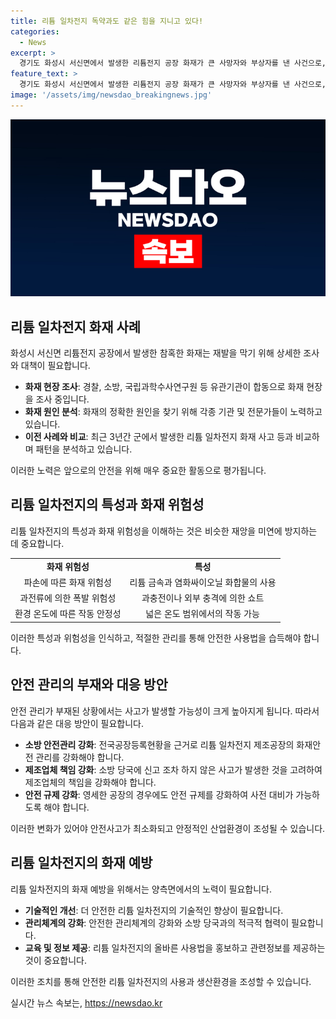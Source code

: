 ```yaml
---
title: 리튬 일차전지 독약과도 같은 힘을 지니고 있다!
categories:
  - News
excerpt: >
  경기도 화성시 서신면에서 발생한 리튬전지 공장 화재가 큰 사망자와 부상자를 낸 사건으로, 화재 현장에서는 관계 기관들이 화재 원인을 조사 중이다. 최근 3년간 31건의 폭발·화재 사고가 발생한 리튬 일차전지는 안전 관리의 부실이 지적되고, 위험성을 인식하지 못한 채 생산되는 곳도 있다. 이에도 사용되는 이유는 전기적 특성이 우수하고 유용성이 높아 다른 전지와 차별되는 장점이 있기 때문이다. 그러나 안전을 위한 기술과 제도를 개선해야 할 필요성이 역설되고 있다.
feature_text: >
  경기도 화성시 서신면에서 발생한 리튬전지 공장 화재가 큰 사망자와 부상자를 낸 사건으로, 화재 현장에서는 관계 기관들이 화재 원인을 조사 중이다. 최근 3년간 31건의 폭발·화재 사고가 발생한 리튬 일차전지는 안전 관리의 부실이 지적되고, 위험성을 인식하지 못한 채 생산되는 곳도 있다. 이에도 사용되는 이유는 전기적 특성이 우수하고 유용성이 높아 다른 전지와 차별되는 장점이 있기 때문이다. 그러나 안전을 위한 기술과 제도를 개선해야 할 필요성이 역설되고 있다.
image: '/assets/img/newsdao_breakingnews.jpg'
---
```


<p><img src="/assets/img/newsdao_breakingnews.jpg" alt="koreaapp 속보" /></p>

<h2 data-ke-size="size26">리튬 일차전지 화재 사례</h2>

<p data-ke-size="size16">화성시 서신면 리튬전지 공장에서 발생한 참혹한 화재는 재발을 막기 위해 상세한 조사와 대책이 필요합니다.</p>

<ul>
  <li><b>화재 현장 조사</b>: 경찰, 소방, 국립과학수사연구원 등 유관기관이 합동으로 화재 현장을 조사 중입니다.</li>
  <li><b>화재 원인 분석</b>: 화재의 정확한 원인을 찾기 위해 각종 기관 및 전문가들이 노력하고 있습니다.</li>
  <li><b>이전 사례와 비교</b>: 최근 3년간 군에서 발생한 리튬 일차전지 화재 사고 등과 비교하며 패턴을 분석하고 있습니다.</li>
</ul>

<p data-ke-size="size16">이러한 노력은 앞으로의 안전을 위해 매우 중요한 활동으로 평가됩니다.</p>

<h2 data-ke-size="size26">리튬 일차전지의 특성과 화재 위험성</h2>

<p data-ke-size="size16">리튬 일차전지의 특성과 화재 위험성을 이해하는 것은 비슷한 재앙을 미연에 방지하는 데 중요합니다.</p>

<table>
  <tr>
    <td style="text-align: center; height: 17px;"><b>화재 위험성</b></td>
    <td style="text-align: center; height: 17px;"><b>특성</b></td>
  </tr>
  <tr>
    <td style="text-align: center; height: 17px;">파손에 따른 화재 위험성</td>
    <td style="text-align: center; height: 17px;">리튬 금속과 염화싸이오닐 화합물의 사용</td>
  </tr>
  <tr>
    <td style="text-align: center; height: 17px;">과전류에 의한 폭발 위험성</td>
    <td style="text-align: center; height: 17px;">과충전이나 외부 충격에 의한 쇼트</td>
  </tr>
  <tr>
    <td style="text-align: center; height: 17px;">환경 온도에 따른 작동 안정성</td>
    <td style="text-align: center; height: 17px;">넓은 온도 범위에서의 작동 가능</td>
  </tr>
</table>

<p data-ke-size="size16">이러한 특성과 위험성을 인식하고, 적절한 관리를 통해 안전한 사용법을 습득해야 합니다.</p>

<h2 data-ke-size="size26">안전 관리의 부재와 대응 방안</h2>

<p data-ke-size="size16">안전 관리가 부재된 상황에서는 사고가 발생할 가능성이 크게 높아지게 됩니다. 따라서 다음과 같은 대응 방안이 필요합니다.</p>

<ul>
  <li><b>소방 안전관리 강화</b>: 전국공장등록현황을 근거로 리튬 일차전지 제조공장의 화재안전 관리를 강화해야 합니다.</li>
  <li><b>제조업체 책임 강화</b>: 소방 당국에 신고 조차 하지 않은 사고가 발생한 것을 고려하여 제조업체의 책임을 강화해야 합니다.</li>
  <li><b>안전 규제 강화</b>: 영세한 공장의 경우에도 안전 규제를 강화하여 사전 대비가 가능하도록 해야 합니다.</li>
</ul>

<p data-ke-size="size16">이러한 변화가 있어야 안전사고가 최소화되고 안정적인 산업환경이 조성될 수 있습니다.</p>

<h2 data-ke-size="size26">리튬 일차전지의 화재 예방</h2>

<p data-ke-size="size16">리튬 일차전지의 화재 예방을 위해서는 양측면에서의 노력이 필요합니다.</p>

<ul>
  <li><b>기술적인 개선</b>: 더 안전한 리튬 일차전지의 기술적인 향상이 필요합니다.</li>
  <li><b>관리체계의 강화</b>: 안전한 관리체계의 강화와 소방 당국과의 적극적 협력이 필요합니다.</li>
  <li><b>교육 및 정보 제공</b>: 리튬 일차전지의 올바른 사용법을 홍보하고 관련정보를 제공하는 것이 중요합니다.</li>
</ul>

<p data-ke-size="size16">이러한 조치를 통해 안전한 리튬 일차전지의 사용과 생산환경을 조성할 수 있습니다.</p>
실시간 뉴스 속보는, <a href="https://newsdao.kr" rel="dofollow">https://newsdao.kr</a>



